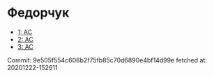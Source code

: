 # Федорчук
- [1: AC](1.md)
- [2: AC](2.md)
- [3: AC](3.md)

Commit: 9e505f554c606b2f75fb85c70d6890e4bf14d99e
 fetched at: 20201222-152611
